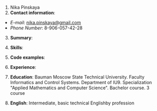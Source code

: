1. Nika Pinskaya
2. __Contact information__:
  * *E-mail*: nika.pinskaya@gmail.com
  * *Phone Number*: 8-906-057-42-28
3. __Summary__:

4. __Skills__:

5. __Code examples__:

6. __Experience__:

7. __Education__:
Bauman Moscow State Technical University. Faculty Informatics and Сontrol Systems. Department of IU9. Specialization "Applied Mathematics and Computer Science". Bachelor course. 3 course
8. __English__:
 Intermediate, basic technical Englishby profession
